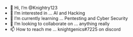 - 👋 Hi, I’m @Knightry123
- 👀 I’m interested in ... AI and Hacking
- 🌱 I’m currently learning ... Pentesting and Cyber Security 
- 💞️ I’m looking to collaborate on ... anything really
- 📫 How to reach me ... knightgenics#7225 on discord 

<!---
Knightry123/Knightry123 is a ✨ special ✨ repository because its `README.md` (this file) appears on your GitHub profile.
You can click the Preview link to take a look at your changes.
--->
